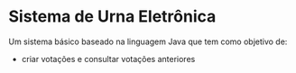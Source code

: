 # Sistema de Urna Eletrônica
 Um sistema básico baseado na linguagem Java que tem como objetivo de:
 * criar votações e consultar votações anteriores
